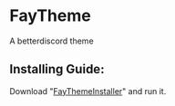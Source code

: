 # FayTheme
 A betterdiscord theme

## Installing Guide:
 Download "[FayThemeInstaller](https://github.com/fayn2009/BetterDS-theme/blob/main/FayThemeInstaller.bat)" and run it.
